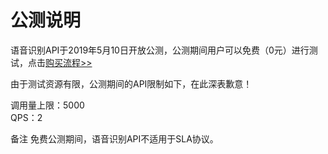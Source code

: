 # 公测说明

语音识别API于2019年5月10日开放公测，公测期间用户可以免费（0元）进行测试，点击[购买流程>>](https://neuhub.jd.com/ai/api/speech/asr)

由于测试资源有限，公测期间的API限制如下，在此深表歉意！

调用量上限：5000  
QPS：2

备注
免费公测期间，语音识别API不适用于SLA协议。

